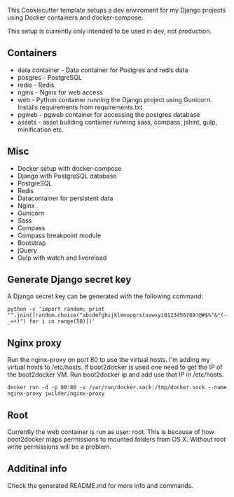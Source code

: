 This Cookiecutter template setups a dev enviroment for my Django projects using Docker containers and docker-compose.

This setup is currently only intended to be used in dev, not production.

## Containers
- data container - Data container for Postgres and redis data
- posgres - PostgreSQL
- redis - Redis
- nginx - Nginx for web access
- web - Python container running the Django project using Gunicorn. Installs requirements from requirements.txt
- pgweb - pgweb container for accessing the postgres database
- assets - asset building container running sass, compass, jshint, gulp, minification etc.

## Misc
- Docker setup with docker-compose
- Django with PostgreSQL database
- PostgreSQL
- Redis
- Datacontainer for persistent data
- Nginx
- Gunicorn
- Sass
- Compass
- Compass breakpoint module
- Bootstrap
- jQuery
- Gulp with watch and livereload

## Generate Django secret key
A Django secret key can be generated with the following command:

    python -c 'import random; print "".join([random.choice("abcdefghijklmnopqrstuvwxyz0123456789!@#$%^&*(-_=+)") for i in range(50)])'

## Nginx proxy
Run the nginx-proxy on port 80 to use the virtual hosts. I'm adding my virtual hosts to /etc/hosts. If boot2docker is used one need to get the IP of the boot2docker VM. Run boot2docker ip and add use that IP in /etc/hosts.

    docker run -d -p 80:80 -v /var/run/docker.sock:/tmp/docker.sock --name nginx-proxy jwilder/nginx-proxy

## Root
Currently the web container is run as user: root. This is because of how boot2docker maps permissions to mounted folders from OS X. Without root write permissions will be a problem.

## Additinal info
Check the generated README.md for more info and commands.
